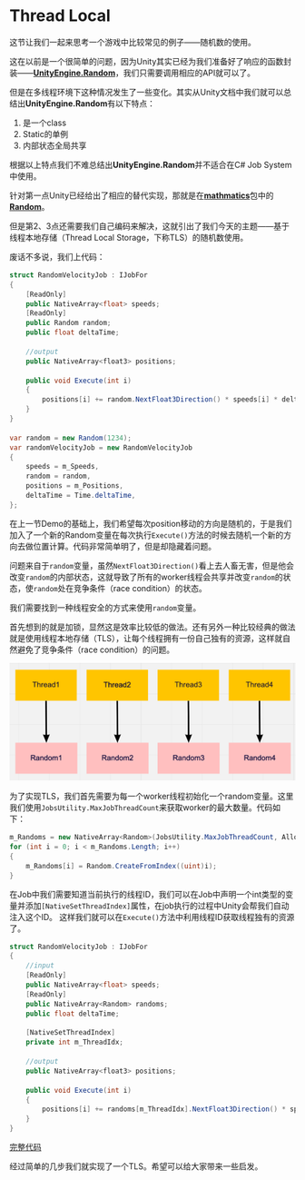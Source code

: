 # Thread Local

这节让我们一起来思考一个游戏中比较常见的例子——随机数的使用。

这在以前是一个很简单的问题，因为Unity其实已经为我们准备好了响应的函数封装——[**UnityEngine.Random**](https://docs.unity3d.com/ScriptReference/Random.html)，我们只需要调用相应的API就可以了。

但是在多线程环境下这种情况发生了一些变化。其实从Unity文档中我们就可以总结出**UnityEngine.Random**有以下特点：

1. 是一个class
2. Static的单例
3. 内部状态全局共享

根据以上特点我们不难总结出**UnityEngine.Random**并不适合在C# Job System中使用。

针对第一点Unity已经给出了相应的替代实现，那就是在[**mathmatics**](https://docs.unity3d.com/Packages/com.unity.mathematics@1.2/manual/index.html)包中的[**Random**](https://docs.unity3d.com/Packages/com.unity.mathematics@1.2/api/Unity.Mathematics.Random.html)。

但是第2、3点还需要我们自己编码来解决，这就引出了我们今天的主题——基于线程本地存储（Thread Local Storage，下称TLS）的随机数使用。

废话不多说，我们上代码：

```C#
struct RandomVelocityJob : IJobFor
{
    [ReadOnly]
    public NativeArray<float> speeds;
    [ReadOnly] 
    public Random random;
    public float deltaTime;

    //output
    public NativeArray<float3> positions;

    public void Execute(int i)
    {
        positions[i] += random.NextFloat3Direction() * speeds[i] * deltaTime;
    }
}

var random = new Random(1234);
var randomVelocityJob = new RandomVelocityJob
{
    speeds = m_Speeds,
    random = random,
    positions = m_Positions,
    deltaTime = Time.deltaTime,
};
```

在上一节Demo的基础上，我们希望每次position移动的方向是随机的，于是我们加入了一个新的Random变量在每次执行`Execute()`方法的时候去随机一个新的方向去做位置计算。代码非常简单明了，但是却隐藏着问题。

问题来自于`random`变量，虽然`NextFloat3Direction()`看上去人畜无害，但是他会改变`random`的内部状态，这就导致了所有的worker线程会共享并改变`random`的状态，使`random`处在竞争条件（race condition）的状态。

我们需要找到一种线程安全的方式来使用`random`变量。

首先想到的就是加锁，显然这是效率比较低的做法。还有另外一种比较经典的做法就是使用线程本地存储（TLS），让每个线程拥有一份自己独有的资源，这样就自然避免了竞争条件（race condition）的问题。

![Thread-local random](imgs/IJobForAdvanced-ThreadLocal/thread-local-random.png)

为了实现TLS，我们首先需要为每一个worker线程初始化一个random变量。这里我们使用`JobsUtility.MaxJobThreadCount`来获取worker的最大数量。代码如下：

```C#
m_Randoms = new NativeArray<Random>(JobsUtility.MaxJobThreadCount, Allocator.Persistent);
for (int i = 0; i < m_Randoms.Length; i++)
{
    m_Randoms[i] = Random.CreateFromIndex((uint)i);
}
```

在Job中我们需要知道当前执行的线程ID，我们可以在Job中声明一个int类型的变量并添加`[NativeSetThreadIndex]`属性，在job执行的过程中Unity会帮我们自动注入这个ID。
这样我们就可以在`Execute()`方法中利用线程ID获取线程独有的资源了。

```C#
struct RandomVelocityJob : IJobFor
{
    //input
    [ReadOnly]
    public NativeArray<float> speeds;
    [ReadOnly] 
    public NativeArray<Random> randoms;
    public float deltaTime;
    
    [NativeSetThreadIndex]
    private int m_ThreadIdx;

    //output
    public NativeArray<float3> positions;

    public void Execute(int i)
    {
        positions[i] += randoms[m_ThreadIdx].NextFloat3Direction() * speeds[i] * deltaTime;
    }
}
```

[完整代码](https://github.com/vinsli/C-Sharp-Job-System-Essential/blob/main/JobSystemDemos/Assets/JobSystem/IJobForAdvanced-ThreadLocal/ThreadLocalVelocity.cs)

经过简单的几步我们就实现了一个TLS。希望可以给大家带来一些启发。
